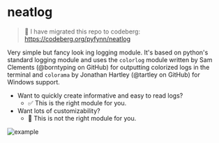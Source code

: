 # neatlog

> 🚚 I have migrated this repo to codeberg: https://codeberg.org/pyfynn/neatlog

Very simple but fancy look ing logging module.
It's based on python's standard logging module and uses the `colorlog` module written by Sam Clements (@borntyping on GitHub) for outputting colorized logs in the terminal and `colorama` by Jonathan Hartley (@tartley on GitHub) for Windows support.

- Want to quickly create informative and easy to read logs?
  - ✅ This is the right module for you.
- Want lots of customizability?
  - 🚫 This is not the right module for you.

![example](neatlog.png)

